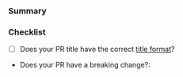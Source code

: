 <!---
Thanks for contributing to the Amplitude Java SDK! 🎉

Please fill out the following sections to help us quickly review your pull request.
--->

### Summary

<!-- What does the PR do? -->

### Checklist

* [ ] Does your PR title have the correct [title format](https://github.com/amplitude/Amplitude-Java/blob/main/CONTRIBUTING.md#pr-commit-title-conventions)?
* Does your PR have a breaking change?:  <!-- Yes or no -->